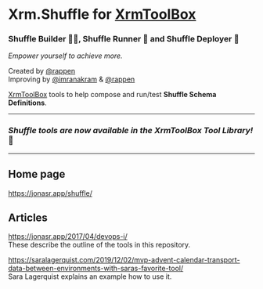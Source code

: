 # Xrm.Shuffle for [XrmToolBox](https://www.xrmtoolbox.com/)

### Shuffle Builder 👷‍♀️, Shuffle Runner 🏃 and Shuffle Deployer 🚚
*Empower yourself to achieve more.*

Created by [@rappen](https://github.com/rappen)
<br/>
Improving by [@imranakram](https://github.com/imranakram) & [@rappen](https://github.com/rappen)

[XrmToolBox](http://www.xrmtoolbox.com) tools to help compose and run/test **Shuffle Schema Definitions**.


---
### *Shuffle tools are now available in the XrmToolBox Tool Library!* 🥳
---

## Home page
https://jonasr.app/shuffle/


## Articles
https://jonasr.app/2017/04/devops-i/ <br/>
These describe the outline of the tools in this repository.

https://saralagerquist.com/2019/12/02/mvp-advent-calendar-transport-data-between-environments-with-saras-favorite-tool/<br/>
Sara Lagerquist explains an example how to use it.
